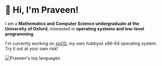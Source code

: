 # 👋 Hi, I'm Praveen!

I am a **Mathematics and Computer Science undergraduate at the University of Oxford**, interested in **operating systems and low-level programming**.

I'm currently working on [xpOS](https://github.com/praveen-balakrishnan/xpOS), my own hobbyist x86-64 operating system. Try it out at your own risk!

![Praveen's top languages](https://github-readme-stats.vercel.app/api/top-langs/?username=praveen-balakrishnan&layout=compact&theme=cobalt)
